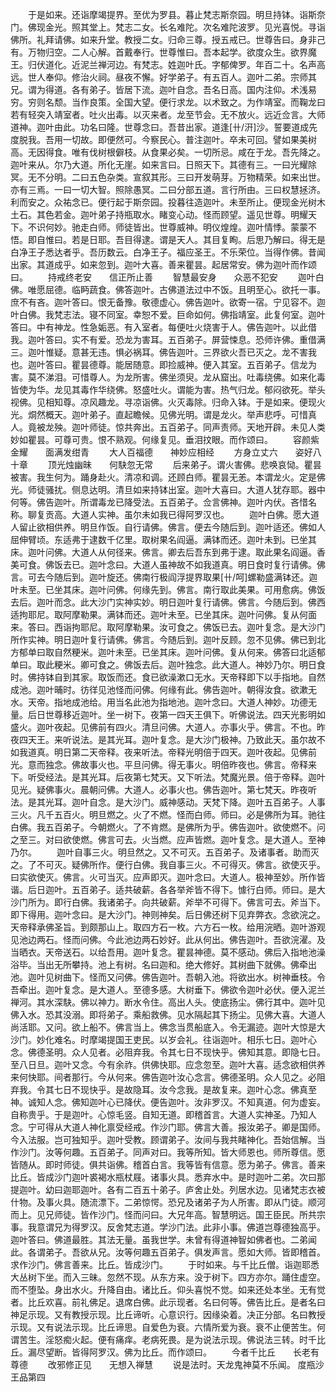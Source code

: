 <!-- { "loadSidebar": true } -->
　　于是如来。还诣摩竭提界。至优为罗县。暮止梵志斯奈园。明旦持钵。诣斯奈门。佛现金光。照其堂上。梵志二女。长名难陀。次名难陀波罗。见光喜悦。寻诣佛所。礼拜请佛。如来升堂。教授二女。归命三尊。授五戒已。世尊告曰。身非己有。万物归空。二人心解。首戴奉行。世尊惟曰。吾本起学。欲度众生。欲界魔王。归伏道化。近泥兰禅河边。有梵志。姓迦叶氏。字郁俾罗。年百二十。名声高远。世人奉仰。修治火祠。昼夜不懈。好学弟子。有五百人。迦叶二弟。宗师其兄。谓为得道。各有弟子。皆居下流。迦叶自念。吾名日高。国内注仰。术浅易穷。穷则名颓。当作良策。全国大望。便行求龙。以术致之。为作靖室。而鞠龙曰若有轻突入靖室者。吐火出毒。以灭来者。龙至节会。无不放火。远近佥言。大师道神。迦叶由此。功名曰隆。世尊念曰。吾昔出家。道逢[卄/汧]沙。誓要道成先度脱我。吾用一切故。即便然可。今察民心。普注迦叶。卒未可回。譬如果美树高。无因得食。唯有伐树根僻枝。从食果必矣。一切所忌。咸在于龙。吾先降之。迦叶来从。尔乃大道。所化无崖。如来言曰。日照天下。其德有三。一曰光耀除冥。无不分明。二曰五色杂类。宣叙其形。三曰开发萌芽。万物精荣。如来出世。亦有三焉。一曰一切大智。照除愚冥。二曰分部五道。言行所由。三曰权慧拯济。利而安之。众祐念已。便行起于斯奈园。投暮往造迦叶。未至所止。便现金光树木土石。其色若金。迦叶弟子持瓶取水。睹变心动。怪而顾望。遥见世尊。明耀天下。不识何妙。驰走白师。师徒皆出。世尊威神。明仪煌煌。迦叶情悸。蒙蒙不悟。即自惟曰。若是日耶。吾目得逮。谓是天人。其目复眴。后思乃解曰。得无是白净王子悉达者乎。吾历数云。白净王子。福应圣王。不乐荣位。当得作佛。昔闻出家。其道成乎。如来忽到。迦叶大喜。善来瞿昙。起居常安。佛为迦叶而作颂曰。
　　持戒终老安　　信正所止善
　　智慧最安身　　众恶不犯安
　　迦叶白佛。唯愿屈德。临眄蔬食。佛答迦叶。古佛道法过中不饭。且明至心。欲托一事。庶不有吝。迦叶答曰。恨无备豫。敬德虚心。佛告迦叶。欲寄一宿。宁见容不。迦叶白佛。我梵志法。寝不同室。幸恕不爱。巨命如何。佛指靖室。此复何室。迦叶答曰。中有神龙。性急姤恶。有入室者。每便吐火烧害于人。佛告迦叶。以此借我。迦叶答曰。实不有爱。恐龙为害耳。五百弟子。屏营悚息。恐师许佛。重借满三。迦叶惟疑。意甚无违。惧必祸耳。佛告迦叶。三界欲火吾已灭之。龙不害我也。迦叶答曰。瞿昙德尊。能居随意。即捡威神。便入其室。五百弟子。信龙为害。莫不涕泪。可惜尊人。为龙所害。佛坐须臾。龙从窟出。吐毒绕佛。如来化毒皆使为华。龙见其毒作华绕佛。怒盛吐火。谓能为害。热气归龙。郁闷欲死。举头视佛。见相知尊。凉风趣龙。寻凉诣佛。火灭毒除。归命入钵。于是如来。便现火光。烔然概天。迦叶弟子。直起瞻候。见佛光明。谓是龙火。举声悲呼。可惜真人。竟被龙殃。迦叶师徒。惊共奔出。五百弟子。同声责师。天地开辟。未见人类妙如瞿昙。可尊可贵。恨不熟观。何缘复见。垂泪抆眼。而作颂曰。
　　容颜紫金耀　　面满发绀青
　　大人百福德　　神妙应相经
　　方身立丈六　　姿好八十章
　　顶光烛幽昧　　何駃忽无常
　　后来弟子。谓火害佛。悲唤哀恸。瞿昙被害。我生何为。踊身赴火。清凉和调。还顾白师。瞿昙无恙。本谓龙火。定是佛光。师徒骚扰。侧息达明。清旦如来持钵出室。迦叶大喜曰。大道人犹存耶。器中何等。佛告迦叶。所谓毒龙已降受法。五百弟子。佥言佛神。迦叶内伏。吝惜名称。聊复贡高。大道人实神。虽尔未如我已得阿罗汉也。
　　迦叶白佛。愿大道人留止欲相供养。明旦作饭。自行请佛。佛言。便去今随后到。迦叶适还。佛如人屈伸臂顷。东适弗于逮数千亿里。取树果名阎逼。满钵而还。迦叶未到。已坐其床。迦叶问佛。大道人从何径来。佛言。卿去后吾东到弗于逮。取此果名阎逼。香美可食。佛饭去已。迦叶念曰。大道人虽神故不如我道真。明日食时复行请佛。佛言。可去今随后到。迦叶旋还。佛南行极阎浮提界取果[卄/呵]螺勒盛满钵还。迦叶未至。已坐其床。迦叶问佛。何缘先到。佛言。南行取此美果。可用愈病。佛饭去后。迦叶而念。此大沙门实神实妙。明日迦叶复行请佛。佛言。今随后到。佛西适拘耶尼。取阿摩勒果。满钵而还。迦叶未至。已坐其床。迦叶问佛。复从何面来。答曰。西诣拘耶尼。取阿摩勒果。汝可食之。佛饭已去。迦叶复念。是大沙门所作实神。明日迦叶复行请佛。佛言。今随后到。迦叶反顾。忽不见佛。佛已到北方郁单曰取自然粳米。迦叶未至。已坐其床。迦叶问佛。复从何来。佛答曰北适郁单曰。取此粳米。卿可食之。佛饭去后。迦叶独念。此大道人。神妙乃尔。明日食时。佛持钵自到其家。取饭而还。食已欲澡漱口无水。天帝释即下以手指地。自然成池。迦叶晡时。彷徉见池怪而问佛。何缘有此。佛告迦叶。朝得汝食。欲漱无水。天帝。指地成池给。用当名此池为指地池。迦叶念曰。大道人神妙。功德无量。后日世尊移近迦叶。坐一树下。夜第一四天王俱下。听佛说法。四天光影明如盛火。迦叶夜起。见佛前有四火。清旦问佛。大道人。亦事火乎。佛言。不也。昨夜四天王。来听说法。是其光耳。迦叶复念。是大沙门极神。乃致此天。虽尔故不如我道真。明日第二天帝释。夜来听法。帝释光明倍于四天。迦叶夜起。见佛前光。意而独念。佛故事火也。平旦问佛。得无事火。明倍昨夜也。佛言。帝释来下。听受经法。是其光耳。后夜第七梵天。又下听法。梵魔光景。倍于帝释。迦叶见光。疑佛事火。晨朝问佛。大道人。必事火也。佛告迦叶。第七梵天。昨夜听法。是其光耳。迦叶自念。是大沙门。威神感动。天梵下降。迦叶五百弟子。人事三火。凡千五百火。明旦燃之。火了不燃。怪而白师。师曰。必是佛所为耳。驰往白佛。我五百弟子。今朝燃火。了不肯燃。是佛所为乎。佛告迦叶。欲使燃不。问之至三。对曰欲使燃。佛言可去。火当燃。应声皆燃。迦叶复念。是大道人。至神乃尔。
　　迦叶自事三火。明旦然之。又不可灭。五百弟子。及诸事者。助而灭之。了不可灭。疑佛所作。便行白佛。我自事三火。不可得灭。佛言。欲使灭乎。曰实欲使灭。佛言。火可当灭。应声即灭。迦叶念曰。大道人。极神至妙。所作皆谐。后日迦叶。五百弟子。适共破薪。各各举斧皆不得下。懅行白师。师曰。是大沙门所为。即行白佛。我诸弟子。向共破薪。斧举不可得下。佛言可去。斧当下。即下得用。迦叶念曰。是大沙门。神则神矣。后日佛还树下见弃弊衣。念欲浣之。天帝释承佛圣旨。到颇那山上。取四方石一枚。六方石一枚。给用浣晒。迦叶游观见池边两石。怪而问佛。今此池边两石妙好。此从何出。佛告迦叶。吾欲浣濯。及当晒衣。天帝送石。以给吾用。迦叶复念。瞿昙神德。莫不感动。佛后入指地池澡浴毕。当出无所攀持。池上有树。名曰迦和。绝大修好。其树曲下就佛。佛牵出池。迦叶见树曲下。怪而又问佛。佛告迦叶。吾朝入池。将欲出水。树神垂枝。令吾牵出。迦叶复念。是大道人。至德多感。大树垂下。佛欲令迦叶必伏。便入泥兰禅河。其水深駃。佛以神力。断水令住。高出人头。使底扬尘。佛行其中。迦叶见佛入水。恐其没溺。即将弟子。乘船救佛。见水隔起其下扬尘。见佛大喜。大道人尚活耶。又问。欲上船不。佛言当上。佛念当贯船底入。令无漏迹。迦叶大惊是大沙门。妙化难名。时摩竭提国王吏民。以岁会礼。往诣迦叶。相乐七日。迦叶心念。佛德圣明。众人见者。必阻弃我。令其七日不现快乎。佛知其意。即隐七日。至八日旦。迦叶又念。今有余祚。供佛快耶。应念忽至。迦叶大喜。适念欲相供养来何快耶。间者那行。今从何来。佛告迦叶汝心念言。佛德圣明。众人见之。必阻弃我。令其七日不现快乎。是故隐耳。汝今念我。是故复来。迦叶心念。佛真至神。诚知人念。佛知迦叶心已降伏。便告迦叶。汝非罗汉。不知真道。何为虚妄。自称贵乎。于是迦叶。心惊毛竖。自知无道。即稽首言。大道人实神圣。乃知人念。宁可得从大道人神化禀受经戒。作沙门耶。佛言大善。报汝弟子。卿是国师。今入法服。岂可独知乎。迦叶受教。顾谓弟子。汝间与我共睹神化。吾始信解。当作沙门。汝等何趣。五百弟子。同声对曰。我等所知。皆大师恩也。师所尊信。愿皆随从。即时师徒。俱共诣佛。稽首白言。我等皆有信意。愿为弟子。佛言。善来比丘。皆成沙门迦叶裘褐水瓶杖屐。诸事火具。悉弃水中。是时迦叶二弟。次曰那提迦叶。幼曰迦耶迦叶。各有二百五十弟子。庐舍止处。列居水边。见诸梵志衣被什物。及事火具。随流漂下。二弟惊愕。恐兄及诸弟子为人所害。即从门徒。顺河而上。见兄师徒。皆作沙门。怪而问曰。大兄年高。智慧明远。国王臣民。所共宗事。我意谓兄为得罗汉。反舍梵志道。学沙门法。此非小事。佛道岂尊德独高乎。迦叶答曰。佛道最胜。其法无量。虽我世学。未曾有得道神智如佛者也。二弟闻此。各谓弟子。吾欲从兄。汝等何趣五百弟子。俱发声言。愿如大师。皆即稽首。求作沙门。佛言善来。比丘。皆成沙门。
　　于时如来。与千比丘僧。诣迦耶悉大丛树下坐。而入三昧。忽然不现。从东方来。没于树下。四方亦尔。踊住虚空。而不堕坠。身出水火。升降自由。诸比丘。仰头喜悦不觉。如来还处本坐。无有觉者。比丘欢喜。前礼佛足。退席白佛。此示现者。名曰何等。佛告比丘。是者名曰神足示现。又有教授示现。比丘谛听。心意识行。因缘染着。决正分部。名曰教授示现。又有说法示现。比丘谛思。自爱色为衰。六情所爱为衰。衰不止便苦生。何谓苦生。淫怒痴火起。便有痛痒。老病死畏。是为说法示现。佛说法三转。时千比丘。漏尽望断。皆得阿罗汉。佛为比丘。而作颂曰。
　　今者千比丘　　长老有尊德
　　改邪修正见　　无想入禅慧
　　说是法时。天龙鬼神莫不乐闻。
度瓶沙王品第四
